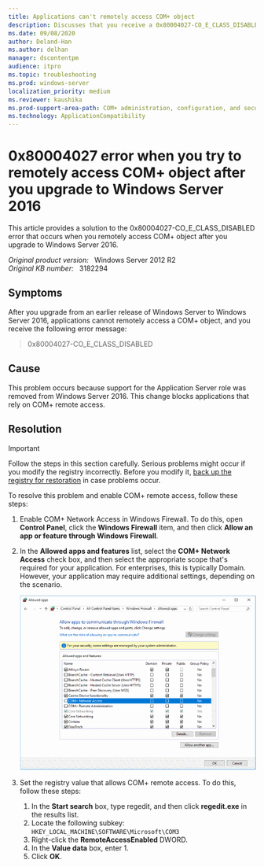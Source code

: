 ```yaml
---
title: Applications can't remotely access COM+ object
description: Discusses that you receive a 0x80004027-CO_E_CLASS_DISABLED error when you try to remotely access COM+ object after you upgrade to Windows Server 2016. Provides a resolution.
ms.date: 09/08/2020
author: Deland-Han
ms.author: delhan
manager: dscontentpm
audience: itpro
ms.topic: troubleshooting
ms.prod: windows-server
localization_priority: medium
ms.reviewer: kaushika
ms.prod-support-area-path: COM+ administration, configuration, and security
ms.technology: ApplicationCompatibility
---
```

# 0x80004027 error when you try to remotely access COM+ object after you upgrade to Windows Server 2016

This article provides a solution to the 0x80004027-CO_E_CLASS_DISABLED error that occurs when you remotely access COM+ object after you upgrade to Windows Server 2016.

_Original product version:_ &nbsp; Windows Server 2012 R2  
_Original KB number:_ &nbsp; 3182294

## Symptoms

After you upgrade from an earlier release of Windows Server to Windows Server 2016, applications cannot remotely access a COM+ object, and you receive the following error message:

> 0x80004027-CO_E_CLASS_DISABLED

## Cause

This problem occurs because support for the Application Server role was removed from Windows Server 2016. This change blocks applications that rely on COM+ remote access.

## Resolution

> [!IMPORTANT]
> Follow the steps in this section carefully. Serious problems might occur if you modify the registry incorrectly. Before you modify it, [back up the registry for restoration](https://support.microsoft.com/help/322756) in case problems occur.

To resolve this problem and enable COM+ remote access, follow these steps:

1. Enable COM+ Network Access in Windows Firewall. To do this, open **Control Panel**, click the **Windows Firewall** item, and then click **Allow an app or feature through Windows Firewall**.

2. In the **Allowed apps and features** list, select the **COM+ Network Access** check box, and then select the appropriate scope that's required for your application. For enterprises, this is typically Domain. However, your application may require additional settings, depending on the scenario.

    ![Allowed apps dialog box](./media/0x80004027-remotely-access-com-plus-object/com-plus-network-access-option.png)

3. Set the registry value that allows COM+ remote access. To do this, follow these steps:

    1. In the **Start search** box, type regedit, and then click **regedit.exe** in the results list.
    2. Locate the following subkey:  
      `HKEY_LOCAL_MACHINE\SOFTWARE\Microsoft\COM3`
    3. Right-click the **RemoteAccessEnabled** DWORD.
    4. In the **Value data** box, enter 1.
    5. Click **OK**.
